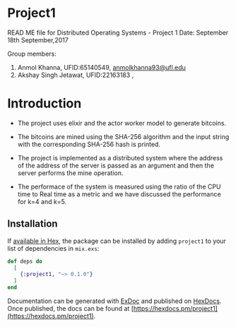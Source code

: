 # Project1
READ ME file for Distributed Operating Systems - Project 1
Date: September 18th September,2017

Group members:

1. Anmol Khanna, UFID:65140549, anmolkhanna93@ufl.edu
2. Akshay Singh Jetawat, UFID:22163183 ,

# Introduction

- The project uses elixir and the actor worker model to generate bitcoins.

- The bitcoins are mined using the SHA-256 algorithm and the input string with the corresponding SHA-256 hash is printed.

- The project is implemented as a distributed system where the address of the address of the server is passed as an argument and then the server performs the mine operation.

- The performace of the system is measured using the ratio of the CPU time to Real time as a metric and we have discussed the performance for k=4 and k=5.

## Installation

If [available in Hex](https://hex.pm/docs/publish), the package can be installed
by adding `project1` to your list of dependencies in `mix.exs`:

```elixir
def deps do
  [
    {:project1, "~> 0.1.0"}
  ]
end
```

Documentation can be generated with [ExDoc](https://github.com/elixir-lang/ex_doc)
and published on [HexDocs](https://hexdocs.pm). Once published, the docs can
be found at [https://hexdocs.pm/project1](https://hexdocs.pm/project1).

